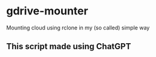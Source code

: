 # gdrive-mounter
Mounting cloud using rclone in my (so called) simple way


## This script made using ChatGPT
